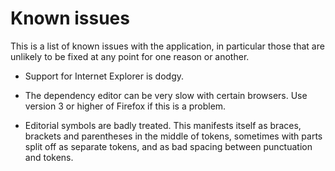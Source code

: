 Known issues
============

This is a list of known issues with the application, in particular
those that are unlikely to be fixed at any point for one reason or
another.

* Support for Internet Explorer is dodgy.

* The dependency editor can be very slow with certain browsers.
  Use version 3 or higher of Firefox if this is a problem.

* Editorial symbols are badly treated. This manifests itself as
  braces, brackets and parentheses in the middle of tokens,
  sometimes with parts split off as separate tokens, and as
  bad spacing between punctuation and tokens.

